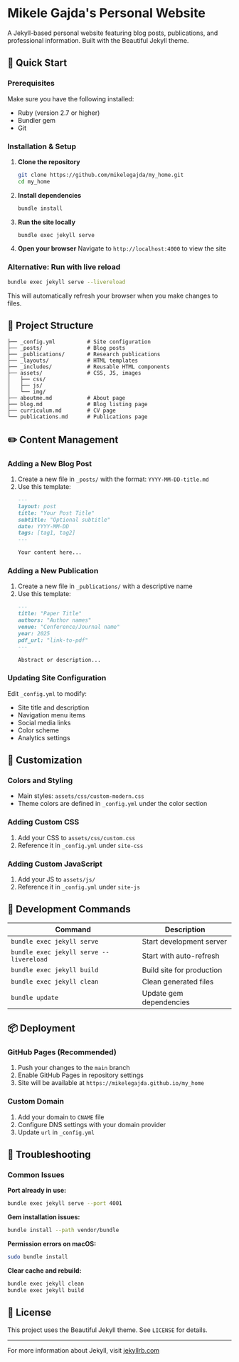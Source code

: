# Mikele Gajda's Personal Website

A Jekyll-based personal website featuring blog posts, publications, and professional information. Built with the Beautiful Jekyll theme.

## 🚀 Quick Start

### Prerequisites

Make sure you have the following installed:
- Ruby (version 2.7 or higher)
- Bundler gem
- Git

### Installation & Setup

1. **Clone the repository**
   ```bash
   git clone https://github.com/mikelegajda/my_home.git
   cd my_home
   ```

2. **Install dependencies**
   ```bash
   bundle install
   ```

3. **Run the site locally**
   ```bash
   bundle exec jekyll serve
   ```

4. **Open your browser**
   Navigate to `http://localhost:4000` to view the site

### Alternative: Run with live reload
```bash
bundle exec jekyll serve --livereload
```
This will automatically refresh your browser when you make changes to files.

## 📁 Project Structure

```
├── _config.yml          # Site configuration
├── _posts/              # Blog posts
├── _publications/       # Research publications
├── _layouts/            # HTML templates
├── _includes/           # Reusable HTML components
├── assets/              # CSS, JS, images
│   ├── css/
│   ├── js/
│   └── img/
├── aboutme.md           # About page
├── blog.md              # Blog listing page
├── curriculum.md        # CV page
└── publications.md      # Publications page
```

## ✏️ Content Management

### Adding a New Blog Post

1. Create a new file in `_posts/` with the format: `YYYY-MM-DD-title.md`
2. Use this template:
   ```markdown
   ---
   layout: post
   title: "Your Post Title"
   subtitle: "Optional subtitle"
   date: YYYY-MM-DD
   tags: [tag1, tag2]
   ---
   
   Your content here...
   ```

### Adding a New Publication

1. Create a new file in `_publications/` with a descriptive name
2. Use this template:
   ```markdown
   ---
   title: "Paper Title"
   authors: "Author names"
   venue: "Conference/Journal name"
   year: 2025
   pdf_url: "link-to-pdf"
   ---
   
   Abstract or description...
   ```

### Updating Site Configuration

Edit `_config.yml` to modify:
- Site title and description
- Navigation menu items
- Social media links
- Color scheme
- Analytics settings

## 🎨 Customization

### Colors and Styling
- Main styles: `assets/css/custom-modern.css`
- Theme colors are defined in `_config.yml` under the color section

### Adding Custom CSS
1. Add your CSS to `assets/css/custom.css`
2. Reference it in `_config.yml` under `site-css`

### Adding Custom JavaScript
1. Add your JS to `assets/js/`
2. Reference it in `_config.yml` under `site-js`

## 🔧 Development Commands

| Command | Description |
|---------|-------------|
| `bundle exec jekyll serve` | Start development server |
| `bundle exec jekyll serve --livereload` | Start with auto-refresh |
| `bundle exec jekyll build` | Build site for production |
| `bundle exec jekyll clean` | Clean generated files |
| `bundle update` | Update gem dependencies |

## 📦 Deployment

### GitHub Pages (Recommended)
1. Push your changes to the `main` branch
2. Enable GitHub Pages in repository settings
3. Site will be available at `https://mikelegajda.github.io/my_home`

### Custom Domain
1. Add your domain to `CNAME` file
2. Configure DNS settings with your domain provider
3. Update `url` in `_config.yml`

## 🐛 Troubleshooting

### Common Issues

**Port already in use:**
```bash
bundle exec jekyll serve --port 4001
```

**Gem installation issues:**
```bash
bundle install --path vendor/bundle
```

**Permission errors on macOS:**
```bash
sudo bundle install
```

**Clear cache and rebuild:**
```bash
bundle exec jekyll clean
bundle exec jekyll build
```

## 📝 License

This project uses the Beautiful Jekyll theme. See `LICENSE` for details.

---

For more information about Jekyll, visit [jekyllrb.com](https://jekyllrb.com/)
